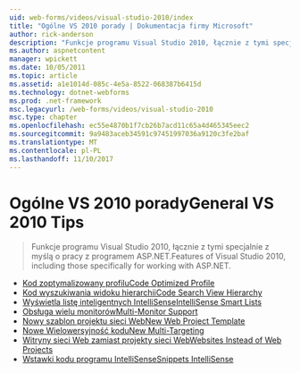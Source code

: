 ```yaml
---
uid: web-forms/videos/visual-studio-2010/index
title: "Ogólne VS 2010 porady | Dokumentacja firmy Microsoft"
author: rick-anderson
description: "Funkcje programu Visual Studio 2010, łącznie z tymi specjalnie z myślą o pracy z programem ASP.NET."
ms.author: aspnetcontent
manager: wpickett
ms.date: 10/05/2011
ms.topic: article
ms.assetid: a1e1014d-085c-4e5a-8522-068387b6415d
ms.technology: dotnet-webforms
ms.prod: .net-framework
msc.legacyurl: /web-forms/videos/visual-studio-2010
msc.type: chapter
ms.openlocfilehash: ec55e4870b1f7cb26b7acd11c65a4d465345eec2
ms.sourcegitcommit: 9a9483aceb34591c97451997036a9120c3fe2baf
ms.translationtype: MT
ms.contentlocale: pl-PL
ms.lasthandoff: 11/10/2017
---
```

<a name="general-vs-2010-tips"></a><span data-ttu-id="89081-103">Ogólne VS 2010 porady</span><span class="sxs-lookup"><span data-stu-id="89081-103">General VS 2010 Tips</span></span>
====================
> <span data-ttu-id="89081-104">Funkcje programu Visual Studio 2010, łącznie z tymi specjalnie z myślą o pracy z programem ASP.NET.</span><span class="sxs-lookup"><span data-stu-id="89081-104">Features of Visual Studio 2010, including those specifically for working with ASP.NET.</span></span>


- [<span data-ttu-id="89081-105">Kod zoptymalizowany profilu</span><span class="sxs-lookup"><span data-stu-id="89081-105">Code Optimized Profile</span></span>](visual-studio-2010-quick-hit-code-optimized-profile.md)
- [<span data-ttu-id="89081-106">Kod wyszukiwania widoku hierarchii</span><span class="sxs-lookup"><span data-stu-id="89081-106">Code Search View Hierarchy</span></span>](visual-studio-2010-quick-hit-code-search-view-hierarchy.md)
- [<span data-ttu-id="89081-107">Wyświetla listę inteligentnych IntelliSense</span><span class="sxs-lookup"><span data-stu-id="89081-107">IntelliSense Smart Lists</span></span>](visual-studio-2010-quick-hit-intellisense-smart-lists.md)
- [<span data-ttu-id="89081-108">Obsługa wielu monitorów</span><span class="sxs-lookup"><span data-stu-id="89081-108">Multi-Monitor Support</span></span>](visual-studio-2010-quick-hit-multi-monitor-support.md)
- [<span data-ttu-id="89081-109">Nowy szablon projektu sieci Web</span><span class="sxs-lookup"><span data-stu-id="89081-109">New Web Project Template</span></span>](visual-studio-2010-quick-hit-new-web-project-template.md)
- [<span data-ttu-id="89081-110">Nowe Wielowersyjność kodu</span><span class="sxs-lookup"><span data-stu-id="89081-110">New Multi-Targeting</span></span>](visual-studio-2010-quick-hit-new-multi-targeting.md)
- [<span data-ttu-id="89081-111">Witryny sieci Web zamiast projekty sieci Web</span><span class="sxs-lookup"><span data-stu-id="89081-111">Websites Instead of Web Projects</span></span>](visual-studio-2010-quick-hit-websites-instead-of-web-projects.md)
- [<span data-ttu-id="89081-112">Wstawki kodu programu IntelliSense</span><span class="sxs-lookup"><span data-stu-id="89081-112">Snippets IntelliSense</span></span>](visual-studio-2010-quick-hit-snippets-intellisense.md)
